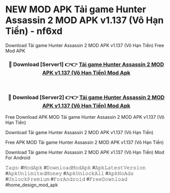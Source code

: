# NEW MOD APK Tải game Hunter Assassin 2 MOD APK v1.137 (Vô Hạn Tiền) - nf6xd
Download Tải game Hunter Assassin 2 MOD APK v1.137 (Vô Hạn Tiền) Free Mod APK

<div align="center">
<h3>🔴 Download [Server1] 👉👉 <a href="https://apk-comot.site?title=Tải_game_Hunter_Assassin_2_MOD_APK_v1.137_(Vô_Hạn_Tiền)">Tải game Hunter Assassin 2 MOD APK v1.137 (Vô Hạn Tiền) Mod Apk</a></h3><br>

<h3>🔴 Download [Server2] 👉👉 <a href="https://apk-comot.site?title=Tải_game_Hunter_Assassin_2_MOD_APK_v1.137_(Vô_Hạn_Tiền)">Tải game Hunter Assassin 2 MOD APK v1.137 (Vô Hạn Tiền) Mod Apk</a></h3>
</div>


Free Download APK MOD Tải game Hunter Assassin 2 MOD APK v1.137 (Vô Hạn Tiền)

Download Tải game Hunter Assassin 2 MOD APK v1.137 (Vô Hạn Tiền) 

Free APK MOD Tải game Hunter Assassin 2 MOD APK v1.137 (Vô Hạn Tiền) 

Download Tải game Hunter Assassin 2 MOD APK v1.137 (Vô Hạn Tiền) Mod For Android

𝚃𝚊𝚐𝚜: #𝙼𝚘𝚍𝙰𝚙𝚔 #𝙳𝚘𝚠𝚗𝚕𝚘𝚊𝚍𝙼𝚘𝚍𝙰𝚙𝚔 #𝙰𝚙𝚔𝙻𝚊𝚝𝚎𝚜𝚝𝚅𝚎𝚛𝚜𝚒𝚘𝚗 #𝙰𝚙𝚔𝚄𝚗𝚕𝚒𝚖𝚒𝚝𝚎𝚍𝙼𝚘𝚗𝚎𝚢 #𝙰𝚙𝚔𝚄𝚗𝚕𝚘𝚌𝚔𝙰𝚕𝚕 #𝙰𝚙𝚔𝙽𝚘𝙰𝚍𝚜 #𝚄𝚗𝚕𝚘𝚌𝚔𝙿𝚛𝚎𝚖𝚒𝚞𝚖 #𝙵𝚘𝚛𝙰𝚗𝚍𝚛𝚘𝚒𝚍 #𝙵𝚛𝚎𝚎𝙳𝚘𝚠𝚗𝚕𝚘𝚊𝚍 #home_design_mod_apk